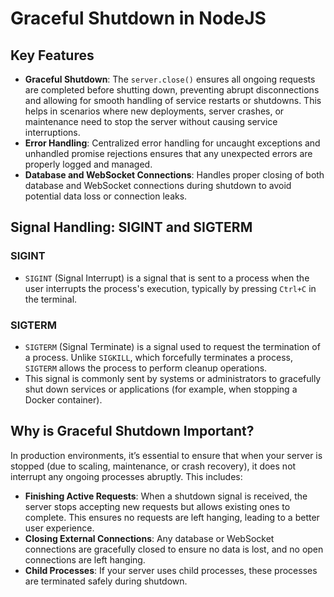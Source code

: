 # Graceful Shutdown in NodeJS

## Key Features

- **Graceful Shutdown**: The `server.close()` ensures all ongoing requests are completed before shutting down, preventing abrupt disconnections and allowing for smooth handling of service restarts or shutdowns. This helps in scenarios where new deployments, server crashes, or maintenance need to stop the server without causing service interruptions.
- **Error Handling**: Centralized error handling for uncaught exceptions and unhandled promise rejections ensures that any unexpected errors are properly logged and managed.
- **Database and WebSocket Connections**: Handles proper closing of both database and WebSocket connections during shutdown to avoid potential data loss or connection leaks.

## Signal Handling: SIGINT and SIGTERM

### SIGINT

- `SIGINT` (Signal Interrupt) is a signal that is sent to a process when the user interrupts the process's execution, typically by pressing `Ctrl+C` in the terminal.

### SIGTERM

- `SIGTERM` (Signal Terminate) is a signal used to request the termination of a process. Unlike `SIGKILL`, which forcefully terminates a process, `SIGTERM` allows the process to perform cleanup operations.
- This signal is commonly sent by systems or administrators to gracefully shut down services or applications (for example, when stopping a Docker container).

## Why is Graceful Shutdown Important?

In production environments, it’s essential to ensure that when your server is stopped (due to scaling, maintenance, or crash recovery), it does not interrupt any ongoing processes abruptly. This includes:

- **Finishing Active Requests**: When a shutdown signal is received, the server stops accepting new requests but allows existing ones to complete. This ensures no requests are left hanging, leading to a better user experience.
- **Closing External Connections**: Any database or WebSocket connections are gracefully closed to ensure no data is lost, and no open connections are left hanging.
- **Child Processes**: If your server uses child processes, these processes are terminated safely during shutdown.

